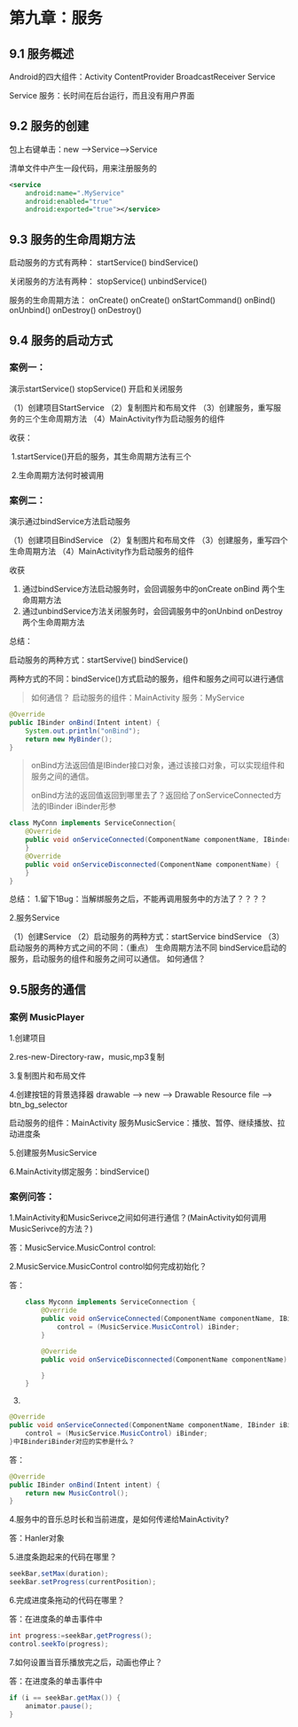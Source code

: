 # 第九章：服务

## 9.1 服务概述

Android的四大组件：Activity  ContentProvider  BroadcastReceiver  Service

Service 服务：长时间在后台运行，而且没有用户界面

## 9.2 服务的创建

包上右键单击：new -->Service-->Service

清单文件中产生一段代码，用来注册服务的

```xml
<service
	android:name=".MyService"
	android:enabled="true"
	android:exported="true"></service>
```

## 9.3 服务的生命周期方法

启动服务的方式有两种： startService()      bindService()

关闭服务的方法有两种： stopService()       unbindService()

服务的生命周期方法：      onCreate()          onCreate()
    										 onStartCommand()    onBind()  onUnbind()
    										 onDestroy()         onDestroy()

## 9.4 服务的启动方式

### 案例一：

演示startService()  stopService() 开启和关闭服务

（1）创建项目StartService
（2）复制图片和布局文件
（3）创建服务，重写服务的三个生命周期方法
（4）MainActivity作为启动服务的组件

收获：

​	1.startService()开启的服务，其生命周期方法有三个

​	2.生命周期方法何时被调用

### 案例二： 

演示通过bindService方法启动服务

（1）创建项目BindService
（2）复制图片和布局文件
（3）创建服务，重写四个生命周期方法
（4）MainActivity作为启动服务的组件

收获
1. 通过bindService方法启动服务时，会回调服务中的onCreate  onBind 两个生命周期方法
2. 通过unbindService方法关闭服务时，会回调服务中的onUnbind  onDestroy两个生命周期方法

总结：

启动服务的两种方式：startServive()  bindService()

两种方式的不同：bindService()方式启动的服务，组件和服务之间可以进行通信

> 如何通信？
> 启动服务的组件：MainActivity
> 服务：MyService

```java
@Override
public IBinder onBind(Intent intent) {
	System.out.println("onBind");
	return new MyBinder();
}
```

> onBind方法返回值是IBinder接口对象，通过该接口对象，可以实现组件和服务之间的通信。
>
> onBind方法的返回值返回到哪里去了？返回给了onServiceConnected方法的IBinder iBinder形参

```java
class MyConn implements ServiceConnection{
	@Override
	public void onServiceConnected(ComponentName componentName, IBinder iBinder) {
	}
	@Override
	public void onServiceDisconnected(ComponentName componentName) {
	}
}
```

总结：
1.留下1Bug：当解绑服务之后，不能再调用服务中的方法了？？？？

2.服务Service

 （1）创建Service
 （2）启动服务的两种方式：startService   bindService
 （3）启动服务的两种方式之间的不同：（重点）
	生命周期方法不同
	bindService启动的服务，启动服务的组件和服务之间可以通信。
	如何通信？

## 9.5服务的通信

### 案例	MusicPlayer

1.创建项目

2.res-new-Directory-raw，music,mp3复制

3.复制图片和布局文件

4.创建按钮的背景选择器 drawable --> new --> Drawable Resource file --> btn_bg_selector

启动服务的组件：MainActivity		服务MusicService：播放、暂停、继续播放、拉动进度条

5.创建服务MusicService

6.MainActivity绑定服务：bindService()

### 案例问答：

1.MainActivity和MusicSerivce之间如何进行通信？(MainActivity如何调用MusicSerivce的方法？)

答：MusicService.MusicControl control:

2.MusicService.MusicControl control如何完成初始化？

答：

```java
    class Myconn implements ServiceConnection {
        @Override
        public void onServiceConnected(ComponentName componentName, IBinder iBinder) {
            control = (MusicService.MusicControl) iBinder;
        }

        @Override
        public void onServiceDisconnected(ComponentName componentName) {

        }
    }
```

3.

```java
@Override
public void onServiceConnected(ComponentName componentName, IBinder iBinder) {
    control = (MusicService.MusicControl) iBinder;
}中IBinderiBinder对应的实参是什么？
```

答：

```java
@Override
public IBinder onBind(Intent intent) {
    return new MusicControl();
}
```

4.服务中的音乐总时长和当前进度，是如何传递给MainActivity?

答：Hanler对象

5.进度条跑起来的代码在哪里？

```java
seekBar,setMax(duration);
seekBar.setProgress(currentPosition);
```

6.完成进度条拖动的代码在哪里？

答：在进度条的单击事件中

```java
int progress:=seekBar,getProgress();
control.seekTo(progress);
```

7.如何设置当音乐播放完之后，动画也停止？

答：在进度条的单击事件中

```java
if (i == seekBar.getMax()) {
    animator.pause();
}
```


